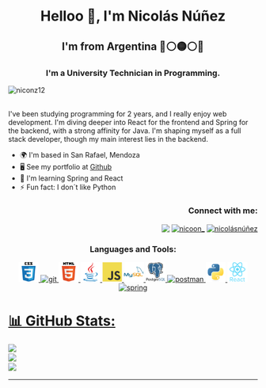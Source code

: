 <h1 align="center">Helloo 👋, I'm Nicolás Núñez</h1>
<h2 align="center">I'm from Argentina 🔵⚪🟡⚪🔵 </h2>
<h3 align="center">I'm a University Technician in Programming.</h3>
<p align="left"> <img src="https://komarev.com/ghpvc/?username=niconz12&label=Profile%20views&color=007bff&style=plastic" alt="niconz12" /> </p>
<br>
I've been studying programming for 2 years, and I really enjoy web development. I'm diving deeper into React for the frontend and Spring for the backend, with a strong affinity for Java. I'm shaping myself as a full stack developer, though my main interest lies in the backend.

* 🌍  I'm based in San Rafael, Mendoza
* 🖥️  See my portfolio at [Github](http://https://github.com/NicoNZ12)
* 🧠  I'm learning Spring and React
* ⚡  Fun fact: I don´t like Python

<h3 align="right">Connect with me:</h3>
<p align="right">  
<a href="https://nuneznicolas582@gmail.com" target="blank"><img align="center" src="https://user-images.githubusercontent.com/76783198/182482940-c4a2a044-de93-4450-b354-9628cbb175c9.svg"/></a>
<a href="https://github.com/NicoNZ12" target="blank"><img align="center" src="https://raw.githubusercontent.com/rahuldkjain/github-profile-readme-generator/master/src/images/icons/Social/github.svg" alt="nicoon_" height="30" width="40"/></a>
<a href="https://linkedin.com/in/nicolásnúñez" target="blank"><img align="center" src="https://raw.githubusercontent.com/rahuldkjain/github-profile-readme-generator/master/src/images/icons/Social/linked-in-alt.svg" alt="nicolásnúñez" height="30" width="40" /></a>
</p>

<h3 align="center">Languages and Tools:</h3>
<p align="center"> <a href="https://www.w3schools.com/css/" target="_blank" rel="noreferrer"> <img src="https://raw.githubusercontent.com/devicons/devicon/master/icons/css3/css3-original-wordmark.svg" alt="css3" width="40" height="40"/> </a> <a href="https://git-scm.com/" target="_blank" rel="noreferrer"> <img src="https://www.vectorlogo.zone/logos/git-scm/git-scm-icon.svg" alt="git" width="40" height="40"/> </a> <a href="https://www.w3.org/html/" target="_blank" rel="noreferrer"> <img src="https://raw.githubusercontent.com/devicons/devicon/master/icons/html5/html5-original-wordmark.svg" alt="html5" width="40" height="40"/> </a> <a href="https://www.java.com" target="_blank" rel="noreferrer"> <img src="https://raw.githubusercontent.com/devicons/devicon/master/icons/java/java-original.svg" alt="java" width="40" height="40"/> </a> <a href="https://developer.mozilla.org/en-US/docs/Web/JavaScript" target="_blank" rel="noreferrer"> <img src="https://raw.githubusercontent.com/devicons/devicon/master/icons/javascript/javascript-original.svg" alt="javascript" width="40" height="40"/> </a> <a href="https://www.mysql.com/" target="_blank" rel="noreferrer"> <img src="https://raw.githubusercontent.com/devicons/devicon/master/icons/mysql/mysql-original-wordmark.svg" alt="mysql" width="40" height="40"/> </a> <a href="https://www.postgresql.org" target="_blank" rel="noreferrer"> <img src="https://raw.githubusercontent.com/devicons/devicon/master/icons/postgresql/postgresql-original-wordmark.svg" alt="postgresql" width="40" height="40"/> </a> <a href="https://postman.com" target="_blank" rel="noreferrer"> <img src="https://www.vectorlogo.zone/logos/getpostman/getpostman-icon.svg" alt="postman" width="40" height="40"/> </a> <a href="https://www.python.org" target="_blank" rel="noreferrer"> <img src="https://raw.githubusercontent.com/devicons/devicon/master/icons/python/python-original.svg" alt="python" width="40" height="40"/> </a> <a href="https://reactjs.org/" target="_blank" rel="noreferrer"> <img src="https://raw.githubusercontent.com/devicons/devicon/master/icons/react/react-original-wordmark.svg" alt="react" width="40" height="40"/> </a> <a href="https://spring.io/" target="_blank" rel="noreferrer"> <img src="https://www.vectorlogo.zone/logos/springio/springio-icon.svg" alt="spring" width="40" height="40"/> </a> <a href="https://tailwindcss.com/" target="_blank" rel="noreferrer">

# 📊 GitHub Stats:
![](https://github-readme-stats.vercel.app/api?username=NicoNZ12&theme=dark&hide_border=false&include_all_commits=false&count_private=false)<br/>
![](https://github-readme-streak-stats.herokuapp.com/?user=NicoNZ12&theme=dark&hide_border=false)<br/>
![](https://github-readme-stats.vercel.app/api/top-langs/?username=NicoNZ12&theme=dark&hide_border=false&include_all_commits=false&count_private=false&layout=compact)

---

<!-- Proudly created with GPRM ( https://gprm.itsvg.in ) -->

